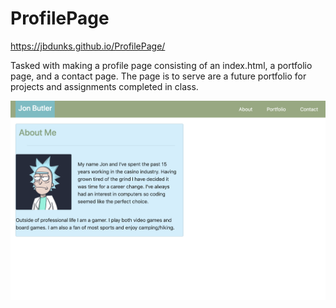 # ProfilePage

https://jbdunks.github.io/ProfilePage/

Tasked with making a profile page consisting of an index.html, a portfolio page, and a contact page. The page is to serve are a future portfolio for projects and assignments completed in class.

![alt text](/assets/profile_screenshot.png "Screenshot of end result")
